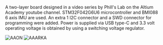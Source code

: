 A two-layer board designed in a video series by Phill's Lab on the Altium Academy youtube channel. STM32F042G6U6 microcontroller and BMI088 6 axis IMU are used. An extra 1 I2C connector and a SWD connector for programming were added. Power is supplied via USB type-C and 3.3 volt operating voltage is obtained by using a switching voltage regulator.



![AAON](https://github.com/user-attachments/assets/a00c6726-2e05-4788-9f0d-96d609454100)
![AAARKA](https://github.com/user-attachments/assets/9f384d7e-ee0f-4aa1-ac02-c72e24eea82d)
